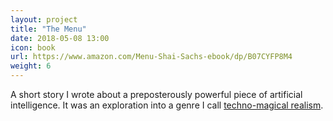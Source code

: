 ```yaml
---
layout: project
title: "The Menu"
date: 2018-05-08 13:00
icon: book
url: https://www.amazon.com/Menu-Shai-Sachs-ebook/dp/B07CYFP8M4
weight: 6
---
```


A short story I wrote about a preposterously powerful piece of artificial intelligence. It was an exploration into a genre I call [techno-magical realism](https://shaisachs.github.io/2018/05/05/the-menu.html).
